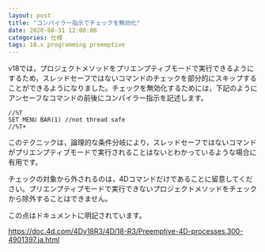 ```yaml
---
layout: post
title: "コンパイラー指示でチェックを無効化"
date: 2020-08-31 12:00:00
categories: 仕様
tags: 18.x programming preemptive
---
```


v18では，プロジェクトメソッドをプリエンプティブモードで実行できるようにするため，スレッドセーフではないコマンドのチェックを部分的にスキップすることができるようになりました。チェックを無効化するためには，下記のようにアンセーフなコマンドの前後にコンパイラー指示を記述します。

```
//%T
SET MENU BAR(1) //not thread safe
//%T+
```

このテクニックは，論理的な条件分岐により，スレッドセーフではないコマンドがプリエンプティブモードで実行されることはないとわかっているような場合に有用です。

チェックの対象から外されるのは，4Dコマンドだけであることに留意してください。プリエンプティブモードで実行できないプロジェクトメソッドをチェックから除外することはできません。

この点はドキュメントに明記されています。

https://doc.4d.com/4Dv18R3/4D/18-R3/Preemptive-4D-processes.300-4901397.ja.html
